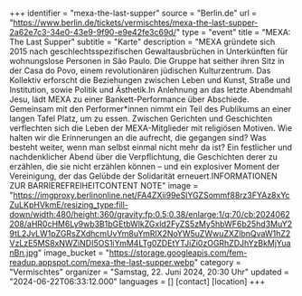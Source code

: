 +++
identifier = "mexa-the-last-supper"
source = "Berlin.de"
url = "https://www.berlin.de/tickets/vermischtes/mexa-the-last-supper-2a62e7c3-34e0-43e9-9f90-e9e42fe3c69d/"
type = "event"
title = "MEXA: The Last Supper"
subtitle = "Karte"
description = "MEXA gründete sich 2015 nach geschlechtsspezifischen Gewaltausbrüchen in Unterkünften für wohnungslose Personen in São Paulo. Die Gruppe hat seither ihren Sitz in der Casa do Povo, einem revolutionären jüdischen Kulturzentrum. Das Kollektiv erforscht die Beziehungen zwischen Leben und Kunst, Straße und Institution, sowie Politik und Ästhetik.In Anlehnung an das letzte Abendmahl Jesu, lädt MEXA zu einer Bankett-Performance über Abschiede. Gemeinsam mit den Performer*innen nimmt ein Teil des Publikums an einer langen Tafel Platz, um zu essen. Zwischen Gerichten und Geschichten verflechten sich die Leben der MEXA-Mitglieder mit religiösen Motiven. Wie halten wir die Erinnerungen an die aufrecht, die gegangen sind? Was besteht weiter, wenn man selbst einmal nicht mehr da ist? Ein festlicher und nachdenklicher Abend über die Verpflichtung, die Geschichten derer zu erzählen, die sie nicht erzählen können – und ein explosiver Moment der Vereinigung, der das Gelübde der Solidarität erneuert.INFORMATIONEN ZUR BARRIEREFREIHEITCONTENT NOTE"
image = "https://imgproxy.berlinonline.net/FA4ZXii99eSlYGZSommf88rz3FYAz8xYcZuLKpHVkmE/resizing_type:fill-down/width:480/height:360/gravity:fp:0.5:0.38/enlarge:1/q:70/cb:2024062208/aHR0cHM6Ly9wb3B1bGEtbWlkZGxld2FyZS5zMy5hbWF6b25hd3MuY29tL2JvLW1pZGRsZXdhcmUvYm8uYmRlX2NoYW5uZWwuZXZlbnQvaW1hZ2VzLzE5MS8xNWZiNDI5OS1iYmM4LTg0ZDEtYTJiZi0zOGRhZDJhYzBkMjYuanBn.jpg"
image_bucket = "https://storage.googleapis.com/fem-readup.appspot.com/mexa-the-last-supper.webp"
category = "Vermischtes"
organizer = "Samstag, 22. Juni 2024, 20:30 Uhr"
updated = "2024-06-22T06:33:12.000"
languages = []
[contact]
[location]
+++